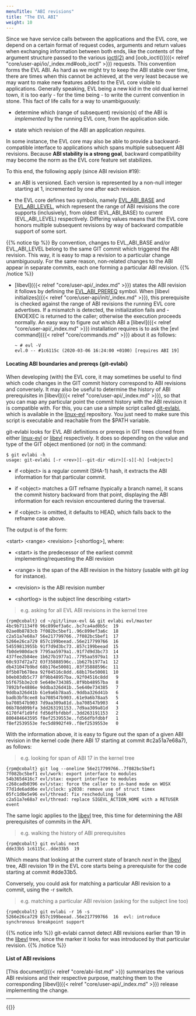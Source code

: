 ```yaml
---
menuTitle: "ABI revisions"
title: "The EVL ABI"
weight: 10
---
```


Since we have service calls between the applications and the EVL core,
we depend on a certain format of request codes, arguments and return
values when exchanging information between both ends, like the
contents of the argument structure passed to the various
[ioctl(2)](http://man7.org/linux/man-pages/man2/ioctl.2.html) and
[oob_ioctl()]({{< relref "core/user-api/io/_index.md#oob_ioctl" >}})
requests. This convention forms the EVL ABI. As hard as we might try
to keep the ABI stable over time, there are times when this cannot be
achieved, at the very least because we may want to make new features
added to the EVL core visible to applications. Generally speaking, EVL
being a new kid in the old dual kernel town, it is too early - for the
time being - to write the current convention in stone. This fact of
life calls for a way to unambiguously:

- determine which (range of subsequent) revision(s) of the ABI is
  _implemented_ by the running EVL core, from the application side.

- state which revision of the ABI an application _requires_.

In some instance, the EVL core may also be able to provide a
backward-compatible interface to applications which spans multiple
subsequent ABI revisions. Because **ABI stability is a strong goal**,
backward compatibility may become the norm as the EVL core feature set
stabilizes.

To this end, the following apply (since ABI revision #19):

- an ABI is versioned. Each version is represented by a non-null
  integer starting at 1, incremented by one after each revision.

- the EVL core defines two symbols, namely
  [EVL_ABI_BASE](https://git.evlproject.org/linux-evl.git/tree/include/uapi/evl/control.h?h=evl/master)
  and
  [EVL_ABI_LEVEL](https://git.evlproject.org/linux-evl.git/tree/include/uapi/evl/control.h?h=evl/master),
  which represent the range of ABI revisions the core supports
  (inclusively), from oldest (EVL_ABI_BASE) to current (EVL_ABI_LEVEL)
  respectively. Differing values means that the EVL core honors
  multiple subsequent revisions by way of backward compatible support
  of some sort.

{{% notice tip %}}
By convention, changes to EVL_ABI_BASE and/or
EVL_ABI_LEVEL belong to the same GIT commit which triggered the ABI
revision. This way, it is easy to map a revision to a particular
change unambiguously. For the same reason, non-related changes to the
ABI appear in separate commits, each one forming a particular ABI
revision.
{{% /notice %}}

- [libevl]({{< relref "core/user-api/_index.md" >}}) states the ABI
  revision it follows by defining the
  [EVL_ABI_PREREQ](https://git.evlproject.org/libevl.git/tree/include/evl/evl.h?h=master)
  symbol. When [libevl initializes]({{< relref
  "core/user-api/init/_index.md" >}}), this prerequisite is checked
  against the range of ABI revisions the running EVL core
  advertises. If a mismatch is detected, the initialization fails and
  -ENOEXEC is returned to the caller; otherwise the execution proceeds
  normally. An easy way to figure out which ABI a [libevl]({{< relref
  "core/user-api/_index.md" >}}) installation requires is to ask the
  [evl command]({{< relref "core/commands.md" >}}) about it as
  follows:

  ```
  ~ # evl -V
  evl.0 -- #1c6115c (2020-03-06 16:24:00 +0100) [requires ABI 19]
  ```

#### Locating ABI boundaries and prereqs {git-evlabi}

When developing (with) the EVL core, it may sometimes be useful to
find which code changes in the GIT commit history correspond to ABI
revisions and conversely. It may also be useful to determine the
history of ABI prerequisites in [libevl]({{< relref
"core/user-api/_index.md" >}}), so that you can map any particular
point the commit history with the ABI revision it is compatible
with. For this, you can use a simple script called
[git-evlabi](https://git.evlproject.org/linux-evl.git/tree/scripts/git-evlabi?h=evl/master),
which is available in the
[linux-evl](https://git.evlproject.org/linux-evl.git) repository. You
just need to make sure this script is executable and reachable from
the $PATH variable.

git-evlabi looks for EVL ABI definitions or prereqs in GIT trees
cloned from either
[linux-evl](https://git.evlproject.org/linux-evl.git) or
[libevl](https://git.evlproject.org/libevl.git) respectively. It does
so depending on the value and type of the GIT object mentioned (or
not) in the command:

```
$ git evlabi -h
usage: git-evlabi [-r <rev>][--git-dir <dir>][-s][-h] [<object>]
```

- if \<object\> is a regular commit (SHA-1) hash, it extracts the ABI
  information for that particular commit.

- if \<object\> matches a GIT refname (typically a branch name), it
  scans the commit history backward from that point, displaying the
  ABI information for each revision encountered during the traversal.

- if \<object\> is omitted, it defaults to HEAD, which falls back to
  the refname case above.

The output is of the form:

  \<start\> \<range\> \<revision\>  [\<shortlog\>], where:

  - \<start\> is the predecessor of the earliest commit
    implementing/requesting the ABI revision
    
  - \<range\> is the span of the ABI revision in the history (usable
    with _git log_ for instance).
    
  - \<revision\> is the ABI revision number
    
  - \<shortlog\> is the subject line describing \<start\>

> e.g. asking for all EVL ABI revisions in the kernel tree
```
{rpm@cobalt} cd ~/git/linux-evl && git evlabi evl/master
4bc9b71134f0 96c899ef3a6c..bc7ca4ad0b5c  19  
02ae0b8783cb 7f082bc5bef1..96c899ef3a6c  18  
c2a51a7e68a7 56e217799766..7f082bc5bef1  17  
5266e26ca729 857c199beead..56e217799766  16  
54559813955b 91f7d9d3bc73..857c199beead  15  
fb0de980dac9 7795aa5979a1..91f7d9d3bc73  14  
437fee2b84ee 1b627b1977a1..7795aa5979a1  13  
60c937d72a72 03f35888596c..1b627b1977a1  12  
db431047b9bd 68b176e50081..03f35888596c  11  
8f5b07b678ea 92f04516c8dd..68b176e50081  10  
b0eb03db5c77 8f9bb48957ba..92f04516c8dd   9  
b5f675b3e2c0 5e640e734385..8f9bb48957ba   8  
7892bfe4886e 9ddba326d41b..5e640e734385   7  
9ddba326d41b 61e9a6b78aa5..9ddba326d41b   6  
badb3bf8cee8 ba708547b903..61e9a6b78aa5   5  
ba708547b903 7d9aa309a81d..ba708547b903   4  
06b78dd09bfa 3dd263191153..7d9aa309a81d   3  
6170f4f1d9fd fd56dfbfdbbf..3dd263191153   2  
800484643595 f8ef2539553e..fd56dfbfdbbf   1  
f8ef2539553e fec5d8902f49..f8ef2539553e   0  
```

With the information above, it is easy to figure out the span of a
given ABI revision in the kernel code (here ABI 17 starting at commit
#c2a51a7e68a7), as follows:

> e.g. looking for span of ABI 17 in the kernel tree
```
{rpm@cobalt} git log --oneline 56e217799766..7f082bc5bef1
7f082bc5bef1 evl/work: export interface to modules
54b365d416c7 evl/stax: export interface to modules
c268cadb0396 evl/stax: force the caller to in-band mode on WOSX
77d1de6add6e evl/clock: y2038: remove use of struct timex
05fc1d0e5e96 evl/thread: fix rescheduling leak
c2a51a7e68a7 evl/thread: replace SIGEVL_ACTION_HOME with a RETUSER event
```

The same logic applies to the
[libevl](https://git.evlproject.org/libevl.git) tree, this time for
determining the ABI prerequisites of commits in the API.

> e.g. walking the history of ABI prerequisites
```
{rpm@cobalt} git evlabi next
dde33b5 1c6115c..dde33b5  19  
```

Which means that looking at the current state of branch _next_ in the
[libevl](https://git.evlproject.org/libevl.git) tree, ABI revision 19
in the EVL core starts being a prerequisite for the code starting at
commit #dde33b5.

Conversely, you could ask for matching a particular ABI revision to a
commit, using the -r switch.

> e.g. matching a particular ABI revision (asking for the subject line too)
```
{rpm@cobalt} git evlabi -r 16 -s
5266e26ca729 857c199beead..56e217799766  16  evl: introduce synchronous breakpoint support
```

{{% notice info %}}
git-evlabi cannot detect ABI revisions earlier than 19 in the
[libevl](https://git.evlproject.org/libevl.git) tree, since the
marker it looks for was introduced by that particular revision.
{{% /notice %}}

#### List of ABI revisions

[This document]({{< relref "core/abi-list.md" >}}) summarizes the
various ABI revisions and their respective purpose, matching them to
the corresponding [libevl]({{< relref "core/user-api/_index.md" >}})
release implementing the change.

---

{{<lastmodified>}}
